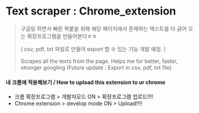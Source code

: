 # Text scraper : Chrome_extension

> 구글링 하면서 빠른 복붙을 위해 해당 페이지에서 존재하는 텍스트를 다 긁어 오는 확장프로그램을 만들어본다ㅎㅎ
> 
> ( csv, pdf, txt 파일로 만들어 export 할 수 있는 기능 개발 예정. )
>
> Scrapes all the texts from the page. Helps me for better, faster, stronger googling
> (Future update : Export in csv, pdf, txt file)
#### 내 크롬에 적용해보기 / How to upload this extension to ur chrome
- 크롬 확장프로그램 > 개발자모드 ON > 확장프로그램 업로드!!!!
- Chrome extension > develop mode ON > Upload!!!!